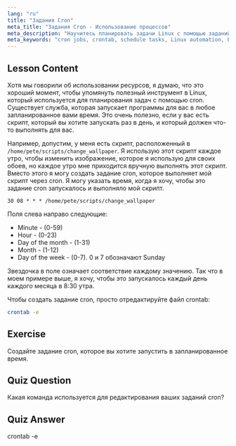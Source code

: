 ```yaml
---
lang: "ru"
title: "Задания Cron"
meta_title: "Задания Cron - Использование процессов"
meta_description: "Научитесь планировать задачи Linux с помощью заданий cron. Изучите синтаксис crontab и автоматизируйте скрипты для повседневных операций. Начните с этого руководства для начинающих!"
meta_keywords: "cron jobs, crontab, schedule tasks, Linux automation, Linux commands, beginner Linux, Linux tutorial, crontab -e"
---
```


## Lesson Content

Хотя мы говорили об использовании ресурсов, я думаю, что это хороший момент, чтобы упомянуть полезный инструмент в Linux, который используется для планирования задач с помощью cron. Существует служба, которая запускает программы для вас в любое запланированное вами время. Это очень полезно, если у вас есть скрипт, который вы хотите запускать раз в день, и который должен что-то выполнять для вас.

Например, допустим, у меня есть скрипт, расположенный в `/home/pete/scripts/change_wallpaper`. Я использую этот скрипт каждое утро, чтобы изменить изображение, которое я использую для своих обоев, но каждое утро мне приходится вручную выполнять этот скрипт. Вместо этого я могу создать задание cron, которое выполняет мой скрипт через cron. Я могу указать время, когда я хочу, чтобы это задание cron запускалось и выполняло мой скрипт.

```plaintext
30 08 * * * /home/pete/scripts/change_wallpaper
```

Поля слева направо следующие:

- Minute - (0-59)
- Hour - (0-23)
- Day of the month - (1-31)
- Month - (1-12)
- Day of the week - (0-7). 0 и 7 обозначают Sunday

Звездочка в поле означает соответствие каждому значению. Так что в моем примере выше, я хочу, чтобы это запускалось каждый день каждого месяца в 8:30 утра.

Чтобы создать задание cron, просто отредактируйте файл crontab:

```bash
crontab -e
```

## Exercise

Создайте задание cron, которое вы хотите запустить в запланированное время.

## Quiz Question

Какая команда используется для редактирования ваших заданий cron?

## Quiz Answer

crontab -e
